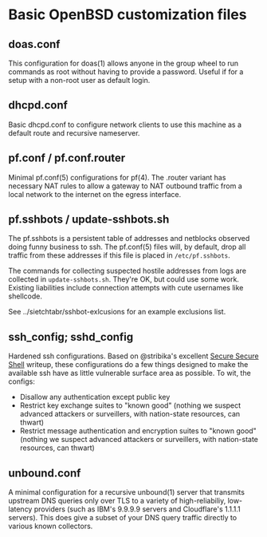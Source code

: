 # Basic OpenBSD customization files

## doas.conf

This configuration for doas(1) allows anyone in the group wheel to run commands as root without
having to provide a password. Useful if for a setup with a non-root user
as default login.


## dhcpd.conf

Basic dhcpd.conf to configure network clients to use this machine as a
default route and recursive nameserver.


## pf.conf / pf.conf.router

Minimal pf.conf(5) configurations for pf(4). The .router variant has
necessary NAT rules to allow a gateway to NAT outbound traffic from a
local network to the internet on the egress interface.


## pf.sshbots / update-sshbots.sh

The pf.sshbots is a persistent table of addresses and netblocks observed
doing funny business to ssh. The pf.conf(5) files will, by default, drop
all traffic from these addresses if this file is placed in
`/etc/pf.sshbots`.

The commands for collecting suspected hostile addresses from logs are
collected in `update-sshbots.sh`. They're OK, but could use some work.
Existing liabilities include connection attempts with cute usernames
like shellcode.

See ../sietchtabr/sshbot-exlcusions for an example exclusions list.


## ssh_config; sshd_config

Hardened ssh configurations. Based on @stribika's excellent [Secure
Secure
Shell](https://stribika.github.io/2015/01/04/secure-secure-shell.html)
writeup, these configurations do a few things designed to make the
available ssh have as little vulnerable surface area as possible. To
wit, the configs:

- Disallow any authentication except public key
- Restrict key exchange suites to "known good" (nothing we suspect
  advanced attackers or surveillers, with nation-state resources, can
  thwart)
- Restrict message authentication and encryption suites to "known good"
  (nothing we suspect advanced attackers or surveillers, with nation-state
  resources, can thwart)


## unbound.conf

A minimal configuration for a recursive unbound(1) server that transmits
upstream DNS queries only over TLS to a variety of high-reliabiliy,
low-latency providers (such as IBM's 9.9.9.9 servers and Cloudflare's
1.1.1.1 servers). This does give a subset of your DNS query traffic
directly to various known collectors.


